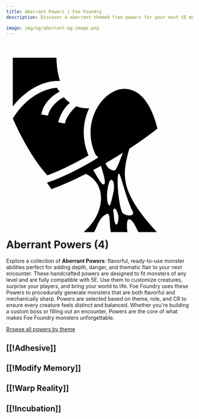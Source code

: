 ```yaml
---
title: Aberrant Powers | Foe Foundry
description: Discover 4 aberrant-themed free powers for your next 5E monster.

image: img/og/aberrant-og-image.png
---
```


# <span class="inline-icon" aria-hidden="true"><svg xmlns="http://www.w3.org/2000/svg" viewBox="0 0 512 512"><path d="M18 18v133.4c37.93-48.8 88.7-72.27 129.6-69.77-6.8-20.08-9.1-41.72-9.9-63.63H18zm121.3 82.3c-37 1.9-87.64 28.6-121.24 84.1 25.2 56.8 58.7 115.7 94.74 155.3 30.9-10.9 72.8-30.8 113.1-54.4-19.7-45.8-15.8-92.2 1.6-128.9-13 .2-24.3-1.3-35.4-5.6-13.9 13.2-27.4 29.1-31.2 47.3l-18.3-3.5c5.7-21.3 16.5-39.9 32.2-53.4-6-4.3-11.6-9.4-16.7-15.1-19.9 9.1-40.2 31.4-43.3 50.2l-18.44-3.1c4.44-26.4 25.84-50 49.94-62.1-2.4-3.5-4.7-7.1-7-10.8zm185.3 2.9c-12.1-.1-23.9 3.7-36.3 11-44.5 26.6-76.6 99.1-42.7 169.6l7.2 7.2-10.2 6.2c-46.5 27.9-95.1 51-130.8 62.5l12.4 17.9c29.3-10.8 61.6-25.2 94.4-41.9 63 30.1 49.1 114.6-6.5 159.3h29.3c9.4-17 15.1-43.4 36.4-50 8.2-2.5 5 30 9.3 50h45.7c-2.5-13.4-2.2-34.6 3.5-35.1 10.6-1 18.9 21.3 27 35.1h50.2c-103.1-112.3-95.8-156.5-75.7-228.1 28.1-18.3 54.5-37 77.2-55.1-13.4-54.6-34.9-85.3-57.1-99-11.7-6.4-22.6-9.5-33.3-9.6zm-4.6 175c-8.7 21.9-17.5 49.6-24.2 48.5-14.6-2.5-19.6-10.9-23.2-20.1 16-9.2 31.9-18.7 47.4-28.4zm-60.1 35.5c6.1 19.6 14.5 46.1 9.1 50-7.4 5.4-19.5-22.6-30.4-38.4 7.1-3.8 14.2-7.6 21.3-11.6zm49.2 21c4.7-.5 19.9 68.6 37.3 101.6 10.4 19.7-25 14.3-28.9 3.4-12.5-35-14.3-104.4-8.4-105zM288 352c9.1 0 9.1 22.9 5.9 35.9-3.5 14.1-7.7 37.2-11.2 34.3-11.8-9.8-3.8-70.2 5.3-70.2zm9.8 78.4c3.8.3 8.9 12.5 9.9 19.6 1.2 8.2-1.5 24.1-5 24.4-5 .5-7-17.5-7.6-26.7-.4-5.8-3.8-16.5 2.3-17.3h.4z"/></svg></span> Aberrant Powers (4)

Explore a collection of **Aberrant Powers**: flavorful, ready-to-use monster abilities perfect for adding depth, danger, and thematic flair to your next encounter. These handcrafted powers are designed to fit monsters of any level and are fully compatible with 5E. Use them to customize creatures, surprise your players, and bring your world to life. Foe Foundry uses these Powers to procedurally generate monsters that are both flavorful and mechanically sharp. Powers are selected based on theme, role, and CR to ensure every creature feels distinct and balanced. Whether you're building a custom boss or filling out an encounter, Powers are the core of what makes Foe Foundry monsters unforgettable.  

  
[Browse all powers by theme](all.md)

[[!Adhesive]]
---

[[!Modify Memory]]
---

[[!Warp Reality]]
---

[[!Incubation]]
---
